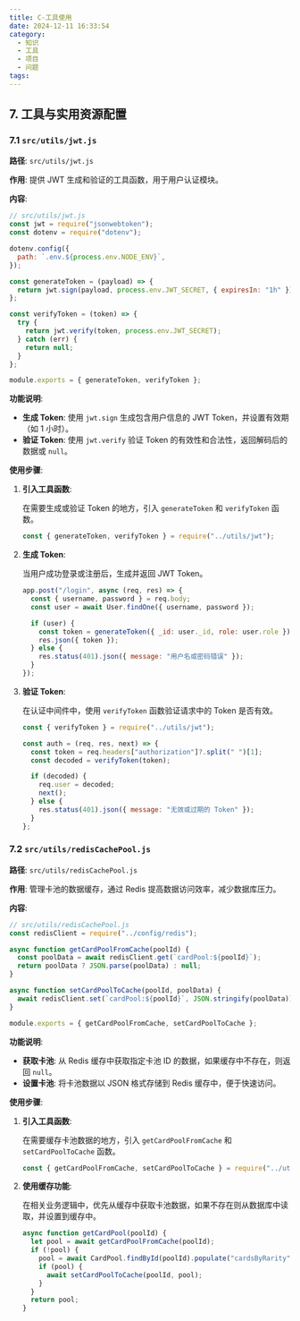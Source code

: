 ```yaml
---
title: C-工具使用
date: 2024-12-11 16:33:54
category: 
  - 知识
  - 工具
  - 项目
  - 问题
tags:
---
```

## 7. 工具与实用资源配置

### 7.1 `src/utils/jwt.js`

**路径**: `src/utils/jwt.js`

**作用**: 提供 JWT 生成和验证的工具函数，用于用户认证模块。

**内容**:

```javascript
// src/utils/jwt.js
const jwt = require("jsonwebtoken");
const dotenv = require("dotenv");

dotenv.config({
  path: `.env.${process.env.NODE_ENV}`,
});

const generateToken = (payload) => {
  return jwt.sign(payload, process.env.JWT_SECRET, { expiresIn: "1h" });
};

const verifyToken = (token) => {
  try {
    return jwt.verify(token, process.env.JWT_SECRET);
  } catch (err) {
    return null;
  }
};

module.exports = { generateToken, verifyToken };
```

**功能说明**:

- **生成 Token**: 使用 `jwt.sign` 生成包含用户信息的 JWT Token，并设置有效期（如 1 小时）。
- **验证 Token**: 使用 `jwt.verify` 验证 Token 的有效性和合法性，返回解码后的数据或 `null`。

**使用步骤**:

1. **引入工具函数**:

   在需要生成或验证 Token 的地方，引入 `generateToken` 和 `verifyToken` 函数。

   ```javascript
   const { generateToken, verifyToken } = require("../utils/jwt");
   ```

2. **生成 Token**:

   当用户成功登录或注册后，生成并返回 JWT Token。

   ```javascript
   app.post("/login", async (req, res) => {
     const { username, password } = req.body;
     const user = await User.findOne({ username, password });

     if (user) {
       const token = generateToken({ _id: user._id, role: user.role });
       res.json({ token });
     } else {
       res.status(401).json({ message: "用户名或密码错误" });
     }
   });
   ```

3. **验证 Token**:

   在认证中间件中，使用 `verifyToken` 函数验证请求中的 Token 是否有效。

   ```javascript
   const { verifyToken } = require("../utils/jwt");

   const auth = (req, res, next) => {
     const token = req.headers["authorization"]?.split(" ")[1];
     const decoded = verifyToken(token);

     if (decoded) {
       req.user = decoded;
       next();
     } else {
       res.status(401).json({ message: "无效或过期的 Token" });
     }
   };
   ```

### 7.2 `src/utils/redisCachePool.js`

**路径**: `src/utils/redisCachePool.js`

**作用**: 管理卡池的数据缓存，通过 Redis 提高数据访问效率，减少数据库压力。

**内容**:

```javascript
// src/utils/redisCachePool.js
const redisClient = require("../config/redis");

async function getCardPoolFromCache(poolId) {
  const poolData = await redisClient.get(`cardPool:${poolId}`);
  return poolData ? JSON.parse(poolData) : null;
}

async function setCardPoolToCache(poolId, poolData) {
  await redisClient.set(`cardPool:${poolId}`, JSON.stringify(poolData));
}

module.exports = { getCardPoolFromCache, setCardPoolToCache };
```

**功能说明**:

- **获取卡池**: 从 Redis 缓存中获取指定卡池 ID 的数据，如果缓存中不存在，则返回 `null`。
- **设置卡池**: 将卡池数据以 JSON 格式存储到 Redis 缓存中，便于快速访问。

**使用步骤**:

1. **引入工具函数**:

   在需要缓存卡池数据的地方，引入 `getCardPoolFromCache` 和 `setCardPoolToCache` 函数。

   ```javascript
   const { getCardPoolFromCache, setCardPoolToCache } = require("../utils/redisCachePool");
   ```

2. **使用缓存功能**:

   在相关业务逻辑中，优先从缓存中获取卡池数据，如果不存在则从数据库中读取，并设置到缓存中。

   ```javascript
   async function getCardPool(poolId) {
     let pool = await getCardPoolFromCache(poolId);
     if (!pool) {
       pool = await CardPool.findById(poolId).populate("cardsByRarity");
       if (pool) {
         await setCardPoolToCache(poolId, pool);
       }
     }
     return pool;
   }
   ```
